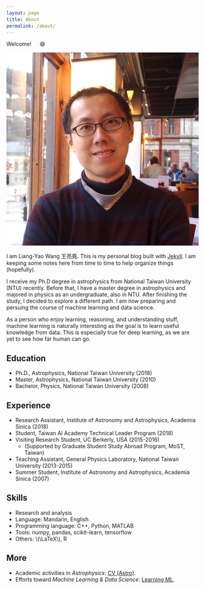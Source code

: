 ```yaml
---
layout: page
title: About
permalink: /about/
---
```


Welcome! &emsp; :smile:

<p><img src="/images/author_lywang.jpg" class="site-logo-img " alt="my photo"></p>

I am Liang-Yao Wang 王亮堯. This is my personal blog built with [Jekyll](https://jekyllrb.com/). I am keeping some notes here from time to time to help organize things (hopefully).  

I receive my Ph.D degree in astrophysics from National Taiwan University (NTU) recently. Before that, I have a master degree in astrophysics and majored in physics as an undergraduate, also in NTU. After finishing the study, I decided to explore a different path. I am now preparing and persuing the course of machine learning and data science.   

As a person who enjoy learning, reasoning, and understanding stuff, machine learning is naturally interesting as the goal is to learn useful knowledge from data. This is especially true for deep learning, as we are yet to see how far human can go. 



## Education

* Ph.D., Astrophysics, National Taiwan University (2018)
* Master, Astrophysics, National Taiwan University (2010) 
* Bachelor, Physics, National Taiwan University (2008)

## Experience

* Research Assistant, Institute of Astronomy and Astrophysics, Academia Sinica (2018) 
* Student, Taiwan AI Academy Technical Leader Program (2018)
* Visiting Research Student, UC Berkerly, USA (2015-2016) 
    * (Supported by Graduate Student Study Abroad Program, MoST, Taiwan)  
* Teaching Assistant, General Physics Laboratory, National Taiwan University (2013-2015)
* Summer Student, Institute of Astronomy and Astrophysics, Academia Sinica (2007)

 
## Skills

* Research and analysis
* Language: Mandarin, English  
* Programming language: C++, Python, MATLAB  
* Tools: numpy, pandas, scikit-learn, tensorflow  
* Others: \\(\LaTeX\\), R
 
## More 

* Academic activities in *Astrophysics*: [CV (Astro)](/cv-astro). 
* Efforts toward *Machine Learning & Data Science*: [Learning ML](/ml-footprints).




